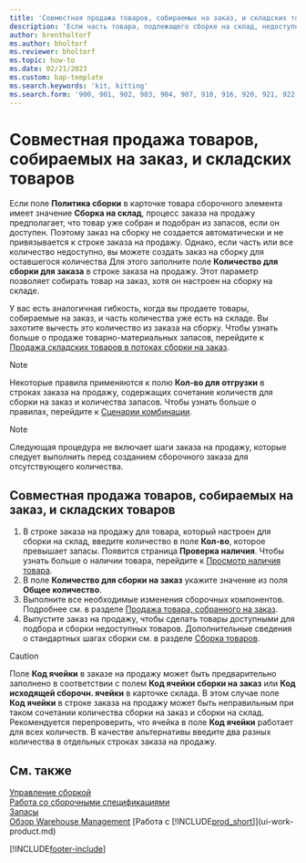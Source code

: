 ```yaml
---
title: 'Совместная продажа товаров, собираемых на заказ, и складских товаров'
description: 'Если часть товара, подлежащего сборке на склад, недоступна, можно создать заказ на сборку для оставшегося количества.'
author: brentholtorf
ms.author: bholtorf
ms.reviewer: bholtorf
ms.topic: how-to
ms.date: 02/21/2023
ms.custom: bap-template
ms.search.keywords: 'kit, kitting'
ms.search.form: '900, 901, 902, 903, 904, 907, 910, 916, 920, 921, 922, 923, 940, 941, 942, 930, 931, 932, 914, 915, 905'
---
```

# <a name="sell-assemble-to-order-items-and-inventory-items-together"></a>Совместная продажа товаров, собираемых на заказ, и складских товаров

Если поле **Политика сборки** в карточке товара сборочного элемента имеет значение **Сборка на склад**, процесс заказа на продажу предполагает, что товар уже собран и подобран из запасов, если он доступен. Поэтому заказ на сборку не создается автоматически и не привязывается к строке заказа на продажу. Однако, если часть или все количество недоступно, вы можете создать заказ на сборку для оставшегося количества Для этого заполните поле **Количество для сборки для заказа** в строке заказа на продажу. Этот параметр позволяет собирать товар на заказ, хотя он настроен на сборку на складе.  

У вас есть аналогичная гибкость, когда вы продаете товары, собираемые на заказ, и часть количества уже есть на складе. Вы захотите вычесть это количество из заказа на сборку. Чтобы узнать больше о продаже товарно-материальных запасов, перейдите к [Продажа складских товаров в потоках сборки на заказ](assembly-how-to-sell-inventory-items-in-assemble-to-order-flows.md).  

> [!NOTE]  
> Некоторые правила применяются к полю **Кол-во для отгрузки** в строках заказа на продажу, содержащих сочетание количеств для сборки на заказ и количества запасов. Чтобы узнать больше о правилах, перейдите к [Сценарии комбинации](assembly-assemble-to-order-or-assemble-to-stock.md#combination-scenarios).  

> [!NOTE]  
> Следующая процедура не включает шаги заказа на продажу, которые следует выполнить перед созданием сборочного заказа для отсутствующего количества.

## <a name="to-sell-assemble-to-order-items-and-inventory-items-together"></a>Совместная продажа товаров, собираемых на заказ, и складских товаров

1. В строке заказа на продажу для товара, который настроен для сборки на склад, введите количество в поле **Кол-во**, которое превышает запасы. Появится страница **Проверка наличия**. Чтобы узнать больше о наличии товара, перейдите к [Просмотр наличия товара](inventory-how-availability-overview.md).
2. В поле **Количество для сборки на заказ** укажите значение из поля **Общее количество**.  
3. Выполните все необходимые изменения сборочных компонентов. Подробнее см. в разделе [Продажа товара, собранного на заказ](assembly-how-to-sell-items-assembled-to-order.md).  
4. Выпустите заказ на продажу, чтобы сделать товары доступными для подбора и сборки недоступных товаров. Дополнительные сведения о стандартных шагах сборки см. в разделе [Сборка товаров](assembly-how-to-assemble-items.md).  

> [!CAUTION]  
> Поле **Код ячейки** в заказе на продажу может быть предварительно заполнено в соответствии с полем **Код ячейки сборки на заказ** или **Код исходящей сборочн. ячейки** в карточке склада. В этом случае поле **Код ячейки** в строке заказа на продажу может быть неправильным при таком сочетании количества сборки на заказ и сборки на склад. Рекомендуется перепроверить, что ячейка в поле **Код ячейки** работает для всех количеств. В качестве альтернативы введите два разных количества в отдельных строках заказа на продажу.  

## <a name="see-also"></a>См. также

[Управление сборкой](assembly-assemble-items.md)  
[Работа со сборочными спецификациями](assembly-how-work-assembly-boms.md)  
[Запасы](inventory-manage-inventory.md)  
[Обзор Warehouse Management](design-details-warehouse-management.md)
[Работа с [!INCLUDE[prod_short](includes/prod_short.md)]](ui-work-product.md)


[!INCLUDE[footer-include](includes/footer-banner.md)]
